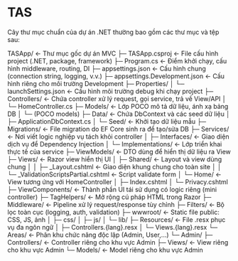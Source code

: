 ﻿# TAS
Cây thư mục chuẩn của dự án .NET thường bao gồm các thư mục và tệp sau:

TASApp/                            ← Thư mục gốc dự án MVC
├─ TASApp.csproj                   ← File cấu hình project (.NET, package, framework)
├─ Program.cs                      ← Điểm khởi chạy, cấu hình middleware, routing, DI
├─ appsettings.json                ← Cấu hình chung (connection string, logging, v.v.)
├─ appsettings.Development.json    ← Cấu hình riêng cho môi trường Development
├─ Properties/
│  └─ launchSettings.json          ← Cấu hình môi trường debug khi chạy project
├─ Controllers/                    ← Chứa controller xử lý request, gọi service, trả về View/API
│  └─ HomeController.cs
├─ Models/                         ← Lớp POCO mô tả dữ liệu, ánh xạ bảng DB
│  └─ (POCO models)
├─ Data/                           ← Chứa DbContext và các seed dữ liệu
│  ├─ ApplicationDbContext.cs
│  └─ Seed/                        ← Khởi tạo dữ liệu mẫu
├─ Migrations/                     ← File migration do EF Core sinh ra để tạo/sửa DB
├─ Services/                       ← Nơi viết logic nghiệp vụ tách khỏi controller
│  ├─ Interfaces/                  ← Giao diện dịch vụ để Dependency Injection
│  └─ Implementations/             ← Lớp triển khai thực tế của service
├─ ViewModels/                     ← DTO dùng để hiển thị dữ liệu ra View
├─ Views/                          ← Razor view hiển thị UI
│  ├─ Shared/                      ← Layout và view dùng chung
│  │  ├─ _Layout.cshtml            ← Giao diện khung chung cho toàn site
│  │  └─ _ValidationScriptsPartial.cshtml ← Script validate form
│  └─ Home/                        ← View tương ứng với HomeController
│     ├─ Index.cshtml
│     └─ Privacy.cshtml
├─ ViewComponents/                 ← Thành phần UI tái sử dụng có logic riêng (mini controller)
├─ TagHelpers/                     ← Mở rộng cú pháp HTML trong Razor
├─ Middleware/                     ← Pipeline xử lý request/response tùy chỉnh
├─ Filters/                        ← Bộ lọc toàn cục (logging, auth, validation)
├─ wwwroot/                        ← Static file public: CSS, JS, ảnh
│  ├─ css/
│  ├─ js/
│  └─ lib/
├─ Resources/                      ← File .resx phục vụ đa ngôn ngữ
│  ├─ Controllers.{lang}.resx
│  └─ Views.{lang}.resx
└─ Areas/                          ← Phân khu chức năng độc lập (Admin, User,...)
   └─ Admin/
      ├─ Controllers/              ← Controller riêng cho khu vực Admin
      ├─ Views/                    ← View riêng cho khu vực Admin
      └─ Models/                   ← Model riêng cho khu vực Admin
